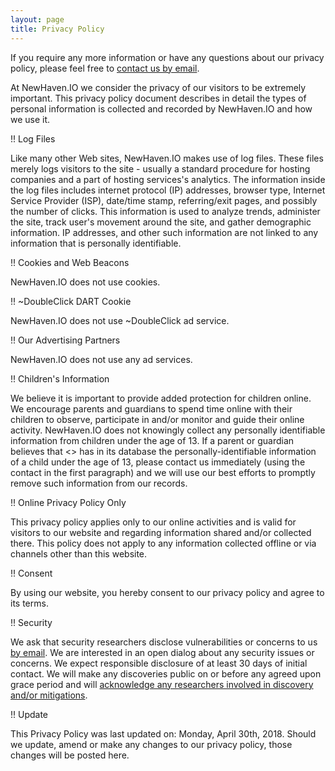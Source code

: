 ```yaml
---
layout: page
title: Privacy Policy
---
```


If you require any more information or have any questions about our privacy policy, please feel free to [contact us by email][ContactInfo].

At NewHaven.IO we consider the privacy of our visitors to be extremely important. This privacy policy document describes in detail the types of personal information is collected and recorded by NewHaven.IO and how we use it.

!! Log Files

Like many other Web sites, NewHaven.IO makes use of log files. These files merely logs visitors to the site - usually a standard procedure for hosting companies and a part of hosting services's analytics. The information inside the log files includes internet protocol (IP) addresses, browser type, Internet Service Provider (ISP), date/time stamp, referring/exit pages, and possibly the number of clicks. This information is used to analyze trends, administer the site, track user's movement around the site, and gather demographic information. IP addresses, and other such information are not linked to any information that is personally identifiable.

!! Cookies and Web Beacons

NewHaven.IO does not use cookies.

!! ~DoubleClick DART Cookie

NewHaven.IO does not use ~DoubleClick ad service.

!! Our Advertising Partners

NewHaven.IO does not use any ad services.

!! Children's Information

We believe it is important to provide added protection for children online. We encourage parents and guardians to spend time online with their children to observe, participate in and/or monitor and guide their online activity. NewHaven.IO does not knowingly collect any personally identifiable information from children under the age of 13. If a parent or guardian believes that <<sirename>> has in its database the personally-identifiable information of a child under the age of 13, please contact us immediately (using the contact in the first paragraph) and we will use our best efforts to promptly remove such information from our records.

!! Online Privacy Policy Only

This privacy policy applies only to our online activities and is valid for visitors to our website and regarding information shared and/or collected there. This policy does not apply to any information collected offline or via channels other than this website.

!! Consent

By using our website, you hereby consent to our privacy policy and agree to its terms.

!! Security

We ask that security researchers disclose vulnerabilities or concerns to us [by email][ContactInfo]. We are interested in an open dialog about any security issues or concerns. We expect responsible disclosure of at least 30 days of initial contact. We will make any discoveries public on or before any agreed upon grace period and will [acknowledge any researchers involved in discovery and/or mitigations](acknowlegements.html).

!! Update

This Privacy Policy was last updated on: <time datetime="2018-04-30T17:52:00Z">Monday, April 30th, 2018</time>. Should we update, amend or make any changes to our privacy policy, those changes will be posted here.

[ContactInfo]: mailto:security@newhaven.io
